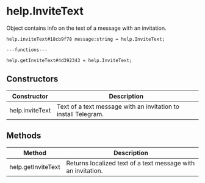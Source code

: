 # help.InviteText
Object contains info on the text of a message with an invitation.

```
help.inviteText#18cb9f78 message:string = help.InviteText;

---functions---

help.getInviteText#4d392343 = help.InviteText;
```

## Constructors
| Constructor | Description |
| ---- | ----------- |
| help.inviteText | Text of a text message with an invitation to install Telegram. |


## Methods
| Method | Description |
| ---- | ----------- |
| help.getInviteText | Returns localized text of a text message with an invitation. |



